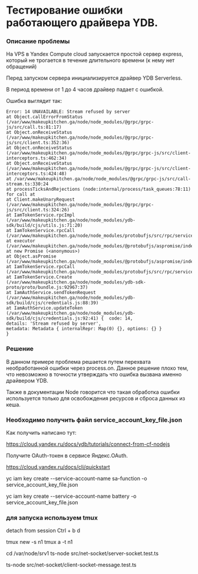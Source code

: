 # Тестирование ошибки работающего драйвера YDB.

### Описание проблемы

На VPS в Yandex Compute cloud запускается простой сервер express, который не трогается в течение длительного времени (к нему нет обращений)

Перед запуском сервера инициализируется драйвер YDB Serverless.

В период времени от 1 до 4 часов драйвер падает с ошибкой.

Ошибка выглядит так:

```
Error: 14 UNAVAILABLE: Stream refused by server
at Object.callErrorFromStatus (/var/www/makeupkitchen.ga/node/node_modules/@grpc/grpc-js/src/call.ts:81:17)
at Object.onReceiveStatus (/var/www/makeupkitchen.ga/node/node_modules/@grpc/grpc-js/src/client.ts:352:36)
at Object.onReceiveStatus (/var/www/makeupkitchen.ga/node/node_modules/@grpc/grpc-js/src/client-interceptors.ts:462:34)
at Object.onReceiveStatus (/var/www/makeupkitchen.ga/node/node_modules/@grpc/grpc-js/src/client-interceptors.ts:424:48)
at /var/www/makeupkitchen.ga/node/node_modules/@grpc/grpc-js/src/call-stream.ts:330:24
at processTicksAndRejections (node:internal/process/task_queues:78:11)
for call at
at Client.makeUnaryRequest (/var/www/makeupkitchen.ga/node/node_modules/@grpc/grpc-js/src/client.ts:324:26)
at IamTokenService.rpcImpl (/var/www/makeupkitchen.ga/node/node_modules/ydb-sdk/build/cjs/utils.js:71:20)
at IamTokenService.rpcCall (/var/www/makeupkitchen.ga/node/node_modules/protobufjs/src/rpc/service.js:94:21)
at executor (/var/www/makeupkitchen.ga/node/node_modules/@protobufjs/aspromise/index.js:44:16)
at new Promise (<anonymous>)
at Object.asPromise (/var/www/makeupkitchen.ga/node/node_modules/@protobufjs/aspromise/index.js:28:12)
at IamTokenService.rpcCall (/var/www/makeupkitchen.ga/node/node_modules/protobufjs/src/rpc/service.js:86:21)
at IamTokenService.Create (/var/www/makeupkitchen.ga/node/node_modules/ydb-sdk-proto/proto/bundle.js:92967:37)
at IamAuthService.sendTokenRequest (/var/www/makeupkitchen.ga/node/node_modules/ydb-sdk/build/cjs/credentials.js:88:39)
at IamAuthService.updateToken (/var/www/makeupkitchen.ga/node/node_modules/ydb-sdk/build/cjs/credentials.js:92:41) {  code: 14,
details: 'Stream refused by server',
metadata: Metadata { internalRepr: Map(0) {}, options: {} }
}
```

### Решение

В данном примере проблема решается путем перехвата необработанной ошибки через process.on.  Данное решение плохо тем, что невозможно в точности утверждать что ошибка вызвана именно драйвером YDB.

Также в документации Node говорится что такая обработка ошибки используется только для освобождения ресурсов и сброса данных из кеша.

### Необходимо получить файл service_account_key_file.json

Как получить написано тут:

https://cloud.yandex.ru/docs/ydb/tutorials/connect-from-cf-nodejs

Получите OAuth-токен в сервисе Яндекс.OAuth.

https://cloud.yandex.ru/docs/cli/quickstart

yc iam key create --service-account-name sa-function -o service_account_key_file.json

yc iam key create --service-account-name battery  -o service_account_key_file.json

### для запуска используем tmux

detach from session
Ctrl + b d

tmux new -s n1
tmux a -t n1

cd /var/node/srv1
ts-node src/net-socket/server-socket.test.ts

ts-node src/net-socket/client-socket-message.test.ts

